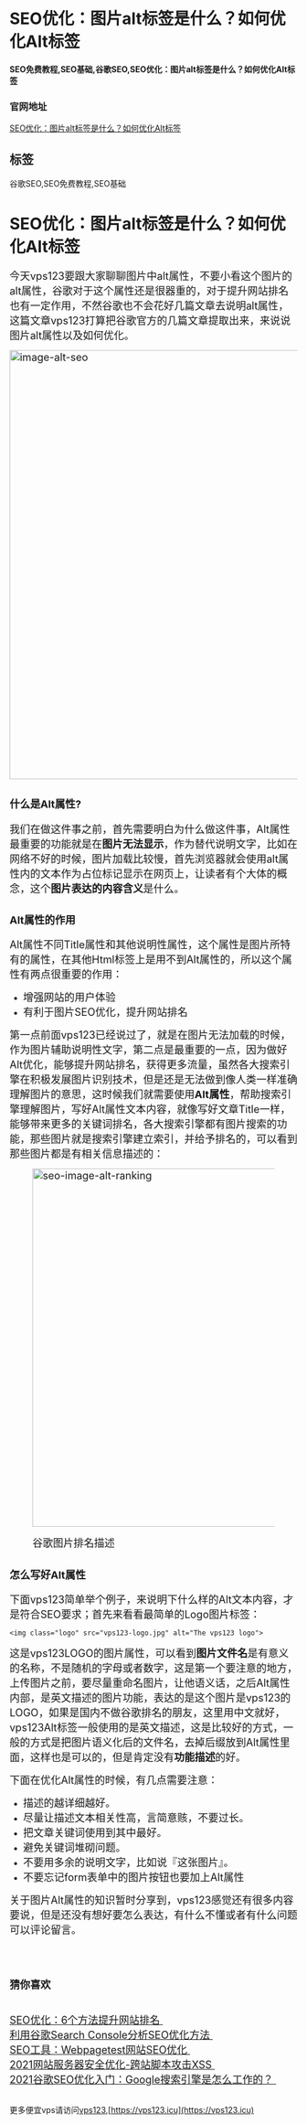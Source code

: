 # SEO优化：图片alt标签是什么？如何优化Alt标签

#### SEO免费教程,SEO基础,谷歌SEO,SEO优化：图片alt标签是什么？如何优化Alt标签

### 官网地址

[SEO优化：图片alt标签是什么？如何优化Alt标签](https://vps123.icu)

## 标签

谷歌SEO,SEO免费教程,SEO基础



<h1>SEO优化：图片alt标签是什么？如何优化Alt标签</h1><article class="post-837 post type-post status-publish format-standard has-post-thumbnail hentry category-seo tag-seo-free-course tag-seo-basic tag-google-seo"><div class="single-entry-content"><p><span style="font-size:18px;">今天vps123要跟大家聊聊图片中alt属性，不要小看这个图片的alt属性，谷歌对于这个属性还是很器重的，对于提升网站排名也有一定作用，不然谷歌也不会花好几篇文章去说明alt属性，这篇文章vps123打算把谷歌官方的几篇文章提取出来，来说说图片alt属性以及如何优化。</span></p><p><span style="font-size:18px;"><img class="rounded md:rounded-t md:rounded-b-none w-full h-auto object-cover wp-post-image image_resized" style="aspect-ratio:1429/751;width:866px;" src="https://www.seozen.top/wp-content/uploads/2021/07/image-alt-seo.png" alt="image-alt-seo" srcset="https://www.seozen.top/wp-content/uploads/2021/07/image-alt-seo.png 1429w, https://www.seozen.top/wp-content/uploads/2021/07/image-alt-seo-375x197.png 375w, https://www.seozen.top/wp-content/uploads/2021/07/image-alt-seo-1024x538.png 1024w, https://www.seozen.top/wp-content/uploads/2021/07/image-alt-seo-145x76.png 145w, https://www.seozen.top/wp-content/uploads/2021/07/image-alt-seo-768x404.png 768w" sizes="(max-width: 1429px) 100vw, 1429px" width="1429" height="751" data-mwl-img-id="959" decoding="async"></span></p><h2 class="wp-block-heading"><span style="font-size:18px;">什么是Alt属性?</span></h2><p><span style="font-size:18px;">我们在做这件事之前，首先需要明白为什么做这件事，Alt属性最重要的功能就是在<strong>图片无法显示</strong>，作为替代说明文字，比如在网络不好的时候，图片加载比较慢，首先浏览器就会使用alt属性内的文本作为占位标记显示在网页上，让读者有个大体的概念，这个<strong>图片表达的内容含义</strong>是什么。</span></p><h2 class="wp-block-heading"><span style="font-size:18px;">Alt属性的作用</span></h2><p><span style="font-size:18px;">Alt属性不同Title属性和其他说明性属性，这个属性是图片所特有的属性，在其他Html标签上是用不到Alt属性的，所以这个属性有两点很重要的作用：</span></p><ul><li><span style="font-size:18px;">增强网站的用户体验</span></li><li><span style="font-size:18px;">有利于图片SEO优化，提升网站排名</span></li></ul><p><span style="font-size:18px;">第一点前面vps123已经说过了，就是在图片无法加载的时候，作为图片辅助说明性文字，第二点是最重要的一点，因为做好Alt优化，能够提升网站排名，获得更多流量，虽然各大搜索引擎在积极发展图片识别技术，但是还是无法做到像人类一样准确理解图片的意思，这时候我们就需要使用<strong>Alt属性</strong>，帮助搜索引擎理解图片，写好Alt属性文本内容，就像写好文章Title一样，能够带来更多的关键词排名，各大搜索引擎都有图片搜索的功能，那些图片就是搜索引擎建立索引，并给予排名的，可以看到那些图片都是有相关信息描述的：</span></p><figure class="wp-block-image size-large"><p><span style="font-size:18px;"><img class="wp-image-842" src="https://www.seozen.top/wp-content/uploads/2021/07/seo-image-alt-ranking-1024x627.png" alt="seo-image-alt-ranking" srcset="https://www.seozen.top/wp-content/uploads/2021/07/seo-image-alt-ranking-1024x627.png?v=1626000945 1024w, https://www.seozen.top/wp-content/uploads/2021/07/seo-image-alt-ranking-560x343.png?v=1626000945 560w, https://www.seozen.top/wp-content/uploads/2021/07/seo-image-alt-ranking-261x160.png?v=1626000945 261w, https://www.seozen.top/wp-content/uploads/2021/07/seo-image-alt-ranking-768x470.png?v=1626000945 768w, https://www.seozen.top/wp-content/uploads/2021/07/seo-image-alt-ranking-1536x940.png?v=1626000945 1536w, https://www.seozen.top/wp-content/uploads/2021/07/seo-image-alt-ranking.png?v=1626000945 1928w" sizes="(max-width: 1024px) 100vw, 1024px" width="1024" height="627" data-mwl-img-id="842" decoding="async" loading="lazy"></span></p><figcaption><span style="font-size:18px;">谷歌图片排名描述</span></figcaption></figure><h2 class="wp-block-heading"><span style="font-size:18px;">怎么写好Alt属性</span></h2><p><span style="font-size:18px;">下面vps123简单举个例子，来说明下什么样的Alt文本内容，才是符合SEO要求；首先来看看最简单的Logo图片标签：</span></p><pre class="wp-block-code"><code class="language-plaintext">&lt;img class="logo" src="vps123-logo.jpg" alt="The vps123 logo"&gt;</code></pre><p><span style="font-size:18px;">这是vps123LOGO的图片属性，可以看到<strong>图片文件名</strong>是有意义的名称，不是随机的字母或者数字，这是第一个要注意的地方，上传图片之前，要尽量重命名图片，让他语义话，之后Alt属性内部，是英文描述的图片功能，表达的是这个图片是vps123的LOGO，如果是国内不做谷歌排名的朋友，这里用中文就好，vps123Alt标签一般使用的是英文描述，这是比较好的方式，一般的方式是把图片语义化后的文件名，去掉后缀放到Alt属性里面，这样也是可以的，但是肯定没有<strong>功能描述</strong>的好。</span></p><p><span style="font-size:18px;">下面在优化Alt属性的时候，有几点需要注意：</span></p><ul><li><span style="font-size:18px;">描述的越详细越好。</span></li><li><span style="font-size:18px;">尽量让描述文本相关性高，言简意赅，不要过长。</span></li><li><span style="font-size:18px;">把文章关键词使用到其中最好。</span></li><li><span style="font-size:18px;">避免关键词堆砌问题。</span></li><li><span style="font-size:18px;">不要用多余的说明文字，比如说『这张图片』。</span></li><li><span style="font-size:18px;">不要忘记form表单中的图片按钮也要加上Alt属性</span></li></ul><p><span style="font-size:18px;">关于图片Alt属性的知识暂时分享到，vps123感觉还有很多内容要说，但是还没有想好要怎么表达，有什么不懂或者有什么问题可以评论留言。</span></p><p>&nbsp;</p></div></article><h1><span style="font-size:18px;">猜你喜欢</span></h1><p><br><a href="https://vps123.icu//216.html" target="_blank"><span style="font-size:18px;">SEO优化：6个方法提升网站排名&nbsp;</span></a><br><a href="https://vps123.icu//308.html" target="_blank"><span style="font-size:18px;">利用谷歌Search Console分析SEO优化方法&nbsp;</span></a><br><a href="https://vps123.icu//296.html" target="_blank"><span style="font-size:18px;">SEO工具：Webpagetest网站SEO优化&nbsp;</span></a><br><a href="https://vps123.icu//451.html" target="_blank"><span style="font-size:18px;">2021网站服务器安全优化-跨站脚本攻击XSS&nbsp;</span></a><br><a href="https://vps123.icu//200.html" target="_blank"><span style="font-size:18px;">2021谷歌SEO优化入门：Google搜索引擎是怎么工作的？&nbsp;</span></a><br>&nbsp;</p>

更多便宜vps请访问[vps123](https://vps123.icu),[https://vps123.icu](https://vps123.icu)